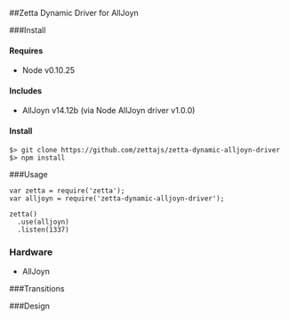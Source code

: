 ##Zetta Dynamic Driver for AllJoyn

###Install

#### Requires

* Node v0.10.25

#### Includes

* AllJoyn v14.12b (via Node AllJoyn driver v1.0.0)

#### Install

```
$> git clone https://github.com/zettajs/zetta-dynamic-alljoyn-driver
$> npm install
```

###Usage

```
var zetta = require('zetta');
var alljoyn = require('zetta-dynamic-alljoyn-driver');

zetta()
  .use(alljoyn)
  .listen(1337)
```

### Hardware

* AllJoyn

###Transitions


###Design

